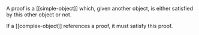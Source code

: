 A proof is a [[simple-object]] which, given another object, is either satisfied by this other object or not.

If a [[complex-object]] references a proof, it must satisfy this proof.